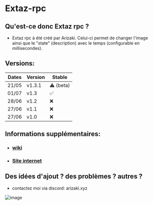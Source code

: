 # Extaz-rpc
## Qu'est-ce donc Extaz rpc ?
- Extaz rpc à été créé par Arizaki. Celui-ci permet de changer l'image ainsi que le "state" (description) avec le temps (configurable en millisecondes).

## Versions:

| Dates   |     Version        |       Stable      |
| ------- | ------------------ | ----------------- |
| 21/05   |      v1.3.1        | :warning: (beta)
| 01/07   |      v1.3          | :white_check_mark:|
| 28/06   |      v1.2          |         :x:       |
| 27/06   |      v1.1          |         :x:       |
| 27/06   |      v1.0          |         :x:       |

## Informations supplémentaires: 

- ### [wiki](https://extaz.gitbook.io/extaz/)
- ### [Site internet](https://extaz.netlify.app/)

## Des idées d'ajout ? des problèmes ? autres ?
- contactez moi via discord: arizaki.xyz

![image](https://github.com/Az-png/Extaz-rpc/assets/79724270/2e5dd837-9d9e-4aba-8378-400eab37bd5c)

